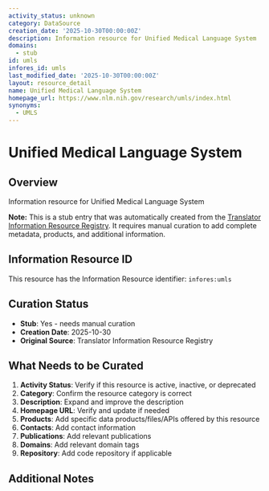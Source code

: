 ```yaml
---
activity_status: unknown
category: DataSource
creation_date: '2025-10-30T00:00:00Z'
description: Information resource for Unified Medical Language System
domains:
  - stub
id: umls
infores_id: umls
last_modified_date: '2025-10-30T00:00:00Z'
layout: resource_detail
name: Unified Medical Language System
homepage_url: https://www.nlm.nih.gov/research/umls/index.html
synonyms:
  - UMLS
---
```


# Unified Medical Language System

## Overview

Information resource for Unified Medical Language System

**Note:** This is a stub entry that was automatically created from the [Translator Information Resource Registry](https://biolink.github.io/information-resource-registry/). It requires manual curation to add complete metadata, products, and additional information.

## Information Resource ID

This resource has the Information Resource identifier: `infores:umls`

## Curation Status

- **Stub**: Yes - needs manual curation
- **Creation Date**: 2025-10-30
- **Original Source**: Translator Information Resource Registry

## What Needs to be Curated

1. **Activity Status**: Verify if this resource is active, inactive, or deprecated
2. **Category**: Confirm the resource category is correct
3. **Description**: Expand and improve the description
4. **Homepage URL**: Verify and update if needed
5. **Products**: Add specific data products/files/APIs offered by this resource
6. **Contacts**: Add contact information
7. **Publications**: Add relevant publications
8. **Domains**: Add relevant domain tags
9. **Repository**: Add code repository if applicable

## Additional Notes
